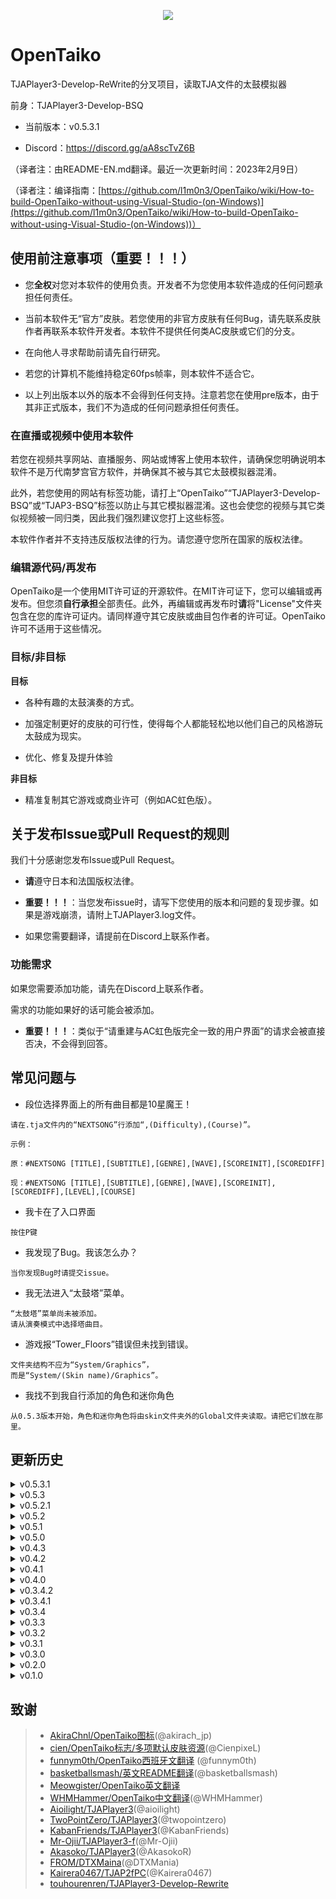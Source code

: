 <p align="center">
  <img src="https://user-images.githubusercontent.com/58159635/140600257-f712fc48-d09a-4a5e-a78d-e7c65ca19b80.png">
</p>

# OpenTaiko

TJAPlayer3-Develop-ReWrite的分叉项目，读取TJA文件的太鼓模拟器

前身：TJAPlayer3-Develop-BSQ

- 当前版本：v0.5.3.1

- Discord：https://discord.gg/aA8scTvZ6B

（译者注：由README-EN.md翻译。最近一次更新时间：2023年2月9日）

（译者注：编译指南：[https://github.com/l1m0n3/OpenTaiko/wiki/How-to-build-OpenTaiko-without-using-Visual-Studio-(on-Windows)](https://github.com/l1m0n3/OpenTaiko/wiki/How-to-build-OpenTaiko-without-using-Visual-Studio-(on-Windows))）

## 使用前注意事项（重要！！！）

- 您**全权**对您对本软件的使用负责。开发者不为您使用本软件造成的任何问题承担任何责任。

- 当前本软件无“官方”皮肤。若您使用的非官方皮肤有任何Bug，请先联系皮肤作者再联系本软件开发者。本软件不提供任何类AC皮肤或它们的分支。

- 在向他人寻求帮助前请先自行研究。

- 若您的计算机不能维持稳定60fps帧率，则本软件不适合它。

- 以上列出版本以外的版本不会得到任何支持。注意若您在使用pre版本，由于其非正式版本，我们不为造成的任何问题承担任何责任。

### 在直播或视频中使用本软件

若您在视频共享网站、直播服务、网站或博客上使用本软件，请确保您明确说明本软件不是万代南梦宫官方软件，并确保其不被与其它太鼓模拟器混淆。

此外，若您使用的网站有标签功能，请打上“OpenTaiko”“TJAPlayer3-Develop-BSQ”或“TJAP3-BSQ”标签以防止与其它模拟器混淆。这也会使您的视频与其它类似视频被一同归类，因此我们强烈建议您打上这些标签。

本软件作者并不支持违反版权法律的行为。请您遵守您所在国家的版权法律。

### 编辑源代码/再发布

OpenTaiko是一个使用MIT许可证的开源软件。在MIT许可证下，您可以编辑或再发布。但您须**自行承担**全部责任。此外，再编辑或再发布时**请**将"License"文件夹包含在您的库许可证内。请同样遵守其它皮肤或曲目包作者的许可证。OpenTaiko许可不适用于这些情况。

### 目标/非目标

**目标**

- 各种有趣的太鼓演奏的方式。

- 加强定制更好的皮肤的可行性，使得每个人都能轻松地以他们自己的风格游玩太鼓成为现实。

- 优化、修复及提升体验

**非目标**

- 精准复制其它游戏或商业许可（例如AC虹色版）。

## 关于发布Issue或Pull Request的规则

我们十分感谢您发布Issue或Pull Request。

- **请**遵守日本和法国版权法律。

- **重要！！！**：当您发布issue时，请写下您使用的版本和问题的复现步骤。如果是游戏崩溃，请附上TJAPlayer3.log文件。

- 如果您需要翻译，请提前在Discord上联系作者。

### 功能需求

如果您需要添加功能，请先在Discord上联系作者。

需求的功能如果好的话可能会被添加。

- **重要！！！**：类似于“请重建与AC虹色版完全一致的用户界面”的请求会被直接否决，不会得到回答。

## 常见问题与

- 段位选择界面上的所有曲目都是10星魔王！

```
请在.tja文件内的“NEXTSONG”行添加“,(Difficulty),(Course)”。

示例：

原：#NEXTSONG [TITLE],[SUBTITLE],[GENRE],[WAVE],[SCOREINIT],[SCOREDIFF]

现：#NEXTSONG [TITLE],[SUBTITLE],[GENRE],[WAVE],[SCOREINIT],[SCOREDIFF],[LEVEL],[COURSE]
```

- 我卡在了入口界面

```
按住P键
```

- 我发现了Bug。我该怎么办？

```
当你发现Bug时请提交issue。
```

- 我无法进入“太鼓塔”菜单。

```
“太鼓塔”菜单尚未被添加。
请从演奏模式中选择塔曲目。
```

- 游戏报“Tower_Floors”错误但未找到错误。

```
文件夹结构不应为“System/Graphics”，
而是“System/(Skin name)/Graphics”。
```

- 我找不到我自行添加的角色和迷你角色

```
从0.5.3版本开始，角色和迷你角色将由skin文件夹外的Global文件夹读取。请把它们放在那里。
```

## 更新历史

<details>
	<summary>v0.5.3.1</summary>

	- 修复了多个问题

	- 全局化角色和迷你角色

	- 永久性的“最近演奏的曲目”文件夹

	- 简单/普通难度计时区

	- 主菜单及结果画面上的角色

	- 增加按难度搜索曲目

</details>

<details>
	<summary>v0.5.3</summary>

	- 修复了多个Bug

	- 段位结果界面的第一个版本

	- 段位扑面支持任意数量的曲目

	- 对2P Side的支持

	- 重大2P更新（请在Discord中查看更多信息）

	- 现可在演奏模式的选曲界面选择段位谱面

	- 添加了弹出框

	- 第一次【可解锁内容】更新

	- 添加了最爱曲目文件夹

	- 添加了数据库文件（角色与迷你角色的名称及作者名称）

	- 中文支持（WHMHammer）

	- 移除了SlimDX依赖（Mr Ojii）

	- 添加了简单风格皮肤（由cien制作）

	- 自动为每首歌生成唯一标识符

	- 修复了Discord RPC

	- 修复了几个配置文件问题（l1m0n3）

</details>

<details>
	<summary>v0.5.2.1</summary>

	- 修复了多个Bug

	- 在自动模式之外添加了多个AI级别

	- 添加了全局偏移量设置

	- 将自动滚奏替换为了滚奏速度

</details>

<details>
	<summary>v0.5.2</summary>

	- 太鼓部屋功能

	- 自定义名片和角色功能

	- 使金币可获得

	- 使段位称号可解锁

	- 增加多步贴图

	- 增加西班牙语翻译 (由funnym0th制作)

	- 增加“随机选项”

	- UX/UI改善

	- 加速歌曲加载

	- 修复有谱面分歧的谱面

</details>

<details>
	<summary>v0.5.1</summary>

	- 在段位道场中增加动画

	- 增加游戏退出界面和图标

	- 修复问题

	- 多语言支持

	- UI改善

	- 选曲界面增加其他多种样式

</details>

<details>
	<summary>v0.5.0</summary>

	- 太鼓Tower功能 (Background+Result screen backbone)

	- Tower谱面增加“TOWERTYPE”（用以在Tower难度中使用多种皮肤）

	- 段位道场增加准确率考核目标

	- box.def中增加“#BOXCOLOR”、“#BOXTYPE”、“#BGCOLOR”、“#BGTYPE”和“#BOXCHARA”

</details>

<details>
	<summary>v0.4.3</summary>

	- 增加太鼓Tower（游玩）

</details>

<details>
	<summary>v0.4.2</summary>

	- 修复选曲界面的多个问题及崩溃

	- 修复Tower难度崩溃，但未引入太鼓Tower菜单、LIFE管理和结算界面

</details>

<details>
	<summary>v0.4.1</summary>

	- 修复选曲界面的多个问题及崩溃

</details>

<details>
	<summary>v0.4.0</summary>

	- 引入EXAM5、6、7

	- 修复EXAM和数字间有空格导致的崩溃问题

	- 段位道场模块使用更好的代码结构

</details>

<details>
	<summary>v0.3.4.2</summary>

	- 段位道场选择界面中增加迷你角色

</details>

<details>
	<summary>v0.3.4.1</summary>

	- 修复人群动作速度的问题

</details>

<details>
	<summary>v0.3.4</summary>

	- 保存段位道场结果

	- 段位道场选择界面中增加成就展示板

</details>

<details>
	<summary>v0.3.3</summary>

	- 修复段位道场计量槽显示的问题

	- 为段位道场结算画面增加底板

</details>

<details>
	<summary>v0.3.2</summary>

	- 修复结果保存多次的问题

</details>

<details>
	<summary>v0.3.1</summary>

	- 修复P2得分排名不显示的问题

</details>

<details>
	<summary>v0.3.0</summary>

	- 在菜单显示迷你角色

	- 在Nameplate.json文件中，玩家可以分别选择各自的迷你角色

</details>

<details>
	<summary>v0.2.0</summary>

	- 修复选曲界面问题

	- 修复主菜单问题

</details>

<details>
	<summary>v0.1.0</summary>

	- 结算界面动画

</details>

## 致谢

> * [AkiraChnl/OpenTaiko图标](https://github.com/AkiraChnl)(@akirach_jp)
> * [cien/OpenTaiko标志/多项默认皮肤资源](https://twitter.com/CienpixeL)(@CienpixeL)
> * [funnym0th/OpenTaiko西班牙文翻译](https://github.com/funnym0th) (@funnym0th)
> * [basketballsmash/英文README翻译](https://twitter.com/basketballsmash)(@basketballsmash)
> * [Meowgister/OpenTaiko英文翻译](https://www.youtube.com/channel/UCDi5puZaJLMUA6OgIAb7rmQ)
> * [WHMHammer/OpenTaiko中文翻译](https://github.com/whmhammer)(@WHMHammer)
> * [Aioilight/TJAPlayer3](https://github.com/aioilight/TJAPlayer3)(@aioilight)
> * [TwoPointZero/TJAPlayer3](https://github.com/twopointzero/TJAPlayer3)(@twopointzero)
> * [KabanFriends/TJAPlayer3](https://github.com/KabanFriends/TJAPlayer3/tree/features)(@KabanFriends)
> * [Mr-Ojii/TJAPlayer3-f](https://github.com/Mr-Ojii/TJAPlayer3-f)(@Mr-Ojii)
> * [Akasoko/TJAPlayer3](https://github.com/Akasoko-Master/TJAPlayer3)(@AkasokoR)
> * [FROM/DTXMaina](https://github.com/DTXMania)(@DTXMania)
> * [Kairera0467/TJAP2fPC](https://github.com/kairera0467/TJAP2fPC)(@Kairera0467)
> * [touhourenren/TJAPlayer3-Develop-Rewrite](https://github.com/touhourenren)
